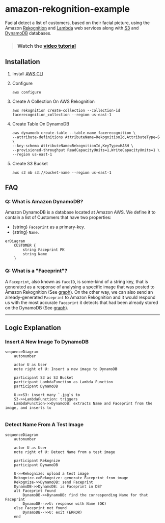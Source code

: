 # amazon-rekognition-example

Facial detect a list of customers, based on their facial picture, using the
Amazon [Rekognition](https://aws.amazon.com/rekognition/) and [Lambda](https://aws.amazon.com/lambda/)
web services along with [S3](https://aws.amazon.com/s3/) and [DynamoDB](https://aws.amazon.com/dynamodb/) databases.

> ### Watch the [video tutorial](https://youtu.be/oHSesteFK5c)

## Installation

1. Install [AWS CLI](https://docs.aws.amazon.com/cli/latest/userguide/getting-started-install.html)

1. Configure
   ```
   aws configure
   ```

1. Create A Collection On AWS Rekognition
   ```
   aws rekognition create-collection --collection-id facerecognition_collection --region us-east-1
   ```

1. Create Table On DynamoDB
   ```
   aws dynamodb create-table --table-name facerecognition \
   --attribute-definitions AttributeName=RekognitionId,AttributeType=S \
   --key-schema AttributeName=RekognitionId,KeyType=HASH \
   --provisioned-throughput ReadCapacityUnits=1,WriteCapacityUnits=1 \
   --region us-east-1
   ```

1. Create S3 Bucket
   ```
   aws s3 mb s3://bucket-name --region us-east-1
   ```

## FAQ

### Q: What is Amazon DynamoDB?

Amazon DynamoDB is a database located at Amazon AWS.
We define it to contain a list of Customers that have two properties:
- {string} `Faceprint` as a primary-key.
- {string} `Name`.

```mermaid
erDiagram
    CUSTOMER {
        string Faceprint PK
        string Name
    }
```

### Q: What is a "Faceprint"?

A `Faceprint`, also known as `faceID`, is some-kind of a string key, that is
generated as a response of analysing a specific image that was posted to
Amazon Rekognition (See [graph](https://github.com/taljacob2/amazon-rekognition-example/tree/feat-update-readme#insert-a-new-image-to-dynamodb)).
On the other way, we can also send an already-generated `Faceprint` to
Amazon Rekognition and it would respond us with the most accurate `Faceprint`
it detects that had been already stored on the DynamoDB (See [graph](https://github.com/taljacob2/amazon-rekognition-example/tree/feat-update-readme#detect-name-from-a-test-image)).

---

## Logic Explanation

### Insert A New Image To DynamoDB

```mermaid
sequenceDiagram
    autonumber
    
    actor U as User
    note right of U: Insert a new image to DynamoDB
        
    participant S3 as S3 Bucket
    participant LambdaFunction as Lambda Function
    participant DynamoDB
    
    U->>S3: insert many `.jpg`s to
    S3->>LambdaFunction: triggers
    LambdaFunction->>DynamoDB: extracts Name and Faceprint from the image, and inserts to
    
```

### Detect Name From A Test Image

```mermaid
sequenceDiagram
    autonumber
    
    actor U as User
    note right of U: Detect Name from a test image
    
    participant Rekognize
    participant DynamoDB    
    
    U->>Rekognize: upload a test image
    Rekognize->>Rekognize: generate Faceprint from image
    Rekognize->>DynamoDB: send Faceprint
    DynamoDB->>DynamoDB: is Faceprint in DB?
    alt Faceprint found
        DynamoDB->>DynamoDB: find the corresponding Name for that Faceprint
        DynamoDB-->>U: response with Name (OK)
    else Faceprint not found
        DynamoDB-->>U: exit (ERROR)
    end
```
